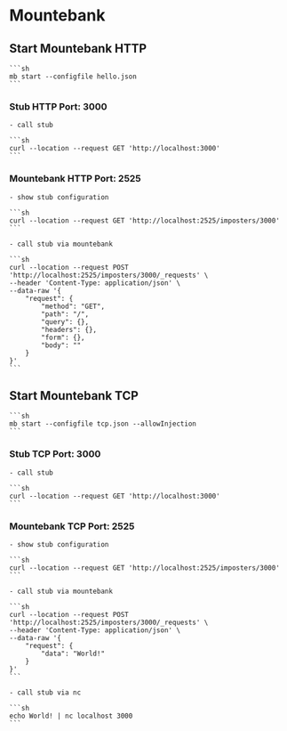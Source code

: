 # Mountebank

## Start Mountebank HTTP

    ```sh
    mb start --configfile hello.json
    ```

### Stub HTTP Port: 3000

    - call stub

    ```sh
    curl --location --request GET 'http://localhost:3000'
    ```

### Mountebank HTTP Port: 2525

    - show stub configuration

    ```sh
    curl --location --request GET 'http://localhost:2525/imposters/3000'
    ```

    - call stub via mountebank

    ```sh
    curl --location --request POST 'http://localhost:2525/imposters/3000/_requests' \
    --header 'Content-Type: application/json' \
    --data-raw '{
        "request": {
            "method": "GET",
            "path": "/",
            "query": {},
            "headers": {},
            "form": {},
            "body": ""
        }
    }'
    ```

## Start Mountebank TCP

    ```sh
    mb start --configfile tcp.json --allowInjection
    ```

### Stub TCP Port: 3000

    - call stub

    ```sh
    curl --location --request GET 'http://localhost:3000'
    ```

### Mountebank TCP Port: 2525

    - show stub configuration

    ```sh
    curl --location --request GET 'http://localhost:2525/imposters/3000'
    ```

    - call stub via mountebank

    ```sh
    curl --location --request POST 'http://localhost:2525/imposters/3000/_requests' \
    --header 'Content-Type: application/json' \
    --data-raw '{
        "request": {
            "data": "World!"
        }
    }'
    ```

    - call stub via nc

    ```sh
    echo World! | nc localhost 3000
    ```
